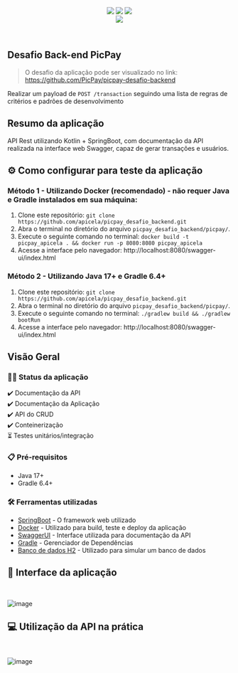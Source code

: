 

<p align="center">
  <img src="https://img.shields.io/badge/Kotlin-000?&style=for-the-badge&logo=kotlin&logoColor=yellow"/>
  <img src="https://img.shields.io/badge/Spring-000?style=for-the-badge&logo=spring&logoColor=green"/>
    <img src="https://img.shields.io/badge/Docker-000?style=for-the-badge&logo=docker&logoColor=white">  
<br><img src="http://img.shields.io/static/v1?label=STATUS&message=CONCLUIDO&color=GREEN&style=for-the-badge"/>

</p><br>


## Desafio Back-end PicPay

> O desafio da aplicação pode ser visualizado no link: https://github.com/PicPay/picpay-desafio-backend

Realizar um payload de `POST /transaction` seguindo uma lista de regras de critérios e padrões de desenvolvimento

## Resumo da aplicação

API Rest utilizando Kotlin + SpringBoot, com documentação da API realizada na interface web Swagger, capaz de gerar transações e usuários.

## ⚙️ Como configurar para teste da aplicação
### Método 1 - Utilizando Docker (recomendado) - não requer Java e Gradle instalados em sua máquina:
1. Clone este repositório: ``` git clone https://github.com/apicela/picpay_desafio_backend.git ```
2. Abra o terminal no diretório do arquivo `picpay_desafio_backend/picpay/`.
3. Execute o seguinte comando no terminal: ```docker build -t picpay_apicela . && docker run -p 8080:8080 picpay_apicela```
4. Acesse a interface pelo navegador: http://localhost:8080/swagger-ui/index.html
   <br>
### Método 2 - Utilizando Java 17+ e Gradle 6.4+
1. Clone este repositório: ``` git clone https://github.com/apicela/picpay_desafio_backend.git ```
2. Abra o terminal no diretório do arquivo `picpay_desafio_backend/picpay/`.
3. Execute o seguinte comando no terminal: ```./gradlew build && ./gradlew bootRun```
4. Acesse a interface pelo navegador: http://localhost:8080/swagger-ui/index.html
   <br>

## Visão Geral

### 👨‍💻 Status da aplicação

✔️ Documentação da API<br>
✔️  Documentação da Aplicação <br>
✔️ API do CRUD<br>
✔️ Conteinerização <br>
⏳ Testes unitários/integração <br>


### 📋 Pré-requisitos

* Java 17+ <br>
* Gradle 6.4+<br>
### 🛠️ Ferramentas utilizadas

* [SpringBoot](https://spring.io/) - O framework web utilizado
* [Docker](https://www.docker.com/) - Utilizado para build, teste e deploy da aplicação
* [SwaggerUI](https://swagger.io/tools/swagger-ui/) - Interface utilizada para documentação da API
* [Gradle](https://gradle.org/) - Gerenciador de Dependências
* [Banco de dados H2](https://www.h2database.com/html/main.html) - Utilizado para simular um banco de dados

## 📝 Interface da aplicação
<br>

![image](https://github.com/apicela/picpay_desafio_backend/assets/105384228/f8db87ad-ae8f-46f2-9f3a-7497820ce8a8)
<br>

## 💻 Utilização da API na prática
<br>

![image](https://github.com/apicela/picpay_desafio_backend/assets/105384228/234c48d1-49ff-4f0e-86d7-7f79f51c71c0)

<br>


